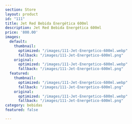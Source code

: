 ```yaml
---
section: Store
layout: product
id: "111"
title: Jet Red Bebida Energética 600ml
description: Jet Red Bebida Energética 600ml
price: '800.00'
images:
  default:
    thumbnail:
      optimized: "/images/111-Jet-Energetico-600ml.webp"
      fallback: "/images/111-Jet-Energetico-600ml.png"
    original:
      optimized: "/images/111-Jet-Energetico-600ml.webp"
      fallback: "/images/111-Jet-Energetico-600ml.png"
  featured:
    thumbnail:
      optimized: "/images/111-Jet-Energetico-600ml.webp"
      fallback: "/images/111-Jet-Energetico-600ml.png"
    original:
      optimized: "/images/111-Jet-Energetico-600ml.webp"
      fallback: "/images/111-Jet-Energetico-600ml.png"
category: bebidas
featured: false

---
```

